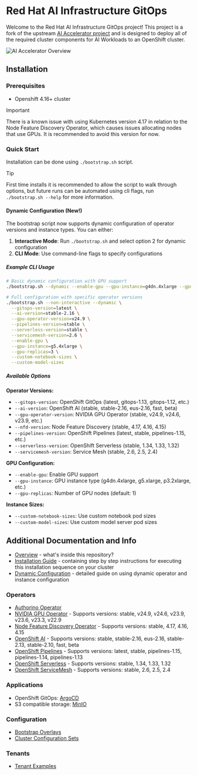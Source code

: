 # Red Hat AI Infrastructure GitOps

Welcome to the Red Hat AI Infrastructure GitOps project\! This project is a fork of the upstream [AI Accelerator project](https://github.com/redhat-ai-services/ai-accelerator) and is designed to deploy all of the required cluster components for AI Workloads to an OpenShift cluster.

![AI Accelerator Overview](documentation/diagrams/AI_Accelerator.drawio.png)

## Installation

### Prerequisites

- Openshift 4.16+ cluster

> [!IMPORTANT]  
> There is a known issue with using Kubernetes version 4.17 in relation to the Node Feature Discovery Operator, which causes issues allocating nodes that use GPUs. It is recommended to avoid this version for now.

### Quick Start

Installation can be done using `./bootstrap.sh` script.

> [!TIP]  
> First time installs it is recommended to allow the script to walk through options, but future runs can be automated using cli flags, run `./bootstrap.sh --help` for more information.

#### Dynamic Configuration (New!)

The bootstrap script now supports dynamic configuration of operator versions and instance types. You can either:

1. **Interactive Mode**: Run `./bootstrap.sh` and select option 2 for dynamic configuration
2. **CLI Mode**: Use command-line flags to specify configurations

##### Example CLI Usage

```bash
# Basic dynamic configuration with GPU support
./bootstrap.sh --dynamic --enable-gpu --gpu-instance=g4dn.4xlarge --gpu-replicas=2

# Full configuration with specific operator versions
./bootstrap.sh --non-interactive --dynamic \
  --gitops-version=latest \
  --ai-version=stable-2.16 \
  --gpu-operator-version=v24.9 \
  --pipelines-version=stable \
  --serverless-version=stable \
  --servicemesh-version=2.6 \
  --enable-gpu \
  --gpu-instance=g5.4xlarge \
  --gpu-replicas=3 \
  --custom-notebook-sizes \
  --custom-model-sizes
```

##### Available Options

**Operator Versions:**
- `--gitops-version`: OpenShift GitOps (latest, gitops-1.13, gitops-1.12, etc.)
- `--ai-version`: OpenShift AI (stable, stable-2.16, eus-2.16, fast, beta)
- `--gpu-operator-version`: NVIDIA GPU Operator (stable, v24.9, v24.6, v23.9, etc.)
- `--nfd-version`: Node Feature Discovery (stable, 4.17, 4.16, 4.15)
- `--pipelines-version`: OpenShift Pipelines (latest, stable, pipelines-1.15, etc.)
- `--serverless-version`: OpenShift Serverless (stable, 1.34, 1.33, 1.32)
- `--servicemesh-version`: Service Mesh (stable, 2.6, 2.5, 2.4)

**GPU Configuration:**
- `--enable-gpu`: Enable GPU support
- `--gpu-instance`: GPU instance type (g4dn.4xlarge, g5.xlarge, p3.2xlarge, etc.)
- `--gpu-replicas`: Number of GPU nodes (default: 1)

**Instance Sizes:**
- `--custom-notebook-sizes`: Use custom notebook pod sizes
- `--custom-model-sizes`: Use custom model server pod sizes

## Additional Documentation and Info

* [Overview](documentation/overview.md) - what's inside this repository?
* [Installation Guide](documentation/installation.md) - containing step by step instructions for executing this installation sequence on your cluster
* [Dynamic Configuration](documentation/dynamic-configuration.md) - detailed guide on using dynamic operator and instance configuration

### Operators

* [Authorino Operator](components/operators/authorino-operator/)
* [NVIDIA GPU Operator](components/operators/gpu-operator-certified/) - Supports versions: stable, v24.9, v24.6, v23.9, v23.6, v23.3, v22.9
* [Node Feature Discovery Operator](components/operators/nfd/) - Supports versions: stable, 4.17, 4.16, 4.15
* [OpenShift AI](components/operators/openshift-ai/) - Supports versions: stable, stable-2.16, eus-2.16, stable-2.13, stable-2.10, fast, beta
* [OpenShift Pipelines](components/operators/openshift-pipelines/) - Supports versions: latest, stable, pipelines-1.15, pipelines-1.14, pipelines-1.13
* [OpenShift Serverless](components/operators/openshift-serverless/) - Supports versions: stable, 1.34, 1.33, 1.32
* [OpenShift ServiceMesh](components/operators/openshift-servicemesh/) - Supports versions: stable, 2.6, 2.5, 2.4

### Applications

* OpenShift GitOps: [ArgoCD](components/argocd/)
* S3 compatible storage: [MinIO](components/apps/minio)

### Configuration

* [Bootstrap Overlays](bootstrap/overlays/)
* [Cluster Configuration Sets](clusters/overlays/)

### Tenants

* [Tenant Examples](tenants/)
